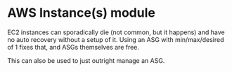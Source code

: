 # AWS Instance(s) module

EC2 instances can sporadically die (not common, but it happens) and have no auto recovery without a setup of it.  Using an ASG with min/max/desired of 1 fixes that, and ASGs themselves are free.

This can also be used to just outright manage an ASG.